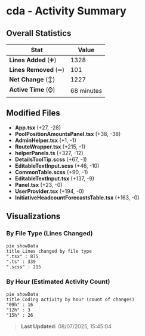 # cda - Activity Summary 

## Overall Statistics

| Stat                   | Value                                                             |
| ---------------------- | ----------------------------------------------------------------- |
| **Lines Added** (➕)   | 1328                                          |
| **Lines Removed** (➖) | 101                                        |
| **Net Change** (↕)    | 1227                |
| **Active Time** (⌚)   | 68 minutes |


## Modified Files
- **App.tsx** (+27, -28)
- **PoolPositionAmountsPanel.tsx** (+38, -38)
- **AdminHelper.tsx** (+1, -1)
- **RouteWrapper.tsx** (+215, -1)
- **helperPanels.ts** (+327, -12)
- **DetailsToolTip.scss** (+67, -1)
- **EditableTextInput.scss** (+46, -10)
- **CommonTable.scss** (+90, -1)
- **EditableTextInput.tsx** (+137, -9)
- **Panel.tsx** (+23, -0)
- **UserProvider.tsx** (+194, -0)
- **InitiativeHeadcountForecastsTable.tsx** (+163, -0)

## Visualizations

### By File Type (Lines Changed)

```mermaid
pie showData
title Lines changed by file type
".tsx" : 875
".ts" : 339
".scss" : 215
```

### By Hour (Estimated Activity Count)

```mermaid
pie showData
title Coding activity by hour (count of changes)
"09h" : 16
"12h" : 3
"15h" : 26
```


> **Last Updated:** 08/07/2025, 15:45:04